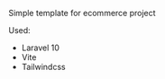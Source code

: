 <p>Simple template for ecommerce project</p>
<p>Used:</p>
<ul>
    <li>Laravel 10</li>
    <li>Vite</li>
    <li>Tailwindcss</li>
</ul>
